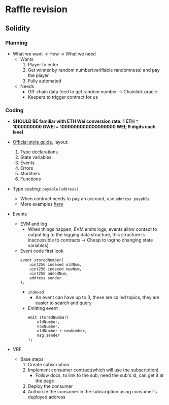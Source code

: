 # Raffle revision

## Solidity

### Planning

- What we want -> How -> What we need
    - Wants
        1. Player to enter
        2. Get winner by random number(verifiable randomness) and pay the player
        3. Fully automated
    - Needs
        - Off-chain data feed to get random number -> Chainlink oracle
        - Keepers to trigger contract for us

### Coding

- **SHOULD BE familiar with ETH Wei conversion rate: 1 ETH = 1000000000 GWEI = 1000000000000000000 WEI; 9 digits each level**
- [Official style guide](https://docs.soliditylang.org/en/latest/style-guide.html), layout:
    1. Type declarations
    2. State variables
    3. Events
    4. Errors
    5. Modifiers
    6. Functions

- Type casting: `payable(address)`
    - When contract needs to pay an account, use `address payable`
    - More examples [here](https://medium.com/coinmonks/learn-solidity-lesson-22-type-casting-656d164b9991)
- Events
    - EVM and log
        - When things happen, EVM emits logs, events allow contact to output log to the logging data structure, this structure is inaccessible to contracts -> Cheap to log(no changing state variables)
    - Event code first look
        ```solidity
        event storedNumber(
            uint256 indexed oldNum,
            uint256 indexed newNum,
            uint256 addedNum,
            address sender
        );
        ```
        - `indexed`
            - An event can have up to 3, these are called topics, they are easier to search and query
        - Emitting event
            ```solidity
            emit storedNumber(
                oldNumber,
                newNumber,
                oldNumber + newNumber,
                msg.sender
            );
            ```
- VRF
    - Base steps
        1. Create subscription
        2. Implement consumer contract(which will use the subscription)
            - Follow docs, to link to the sub, need the sub's id, can get it at the page
        3. Deploy the consumer
        4. Authorize the consumer in the subscription using consumer's deployed address
